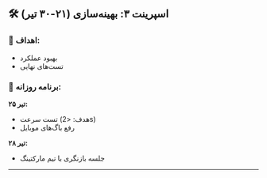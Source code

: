 ## 🛠 اسپرینت ۳: بهینه‌سازی (۲۱-۳۰ تیر)  
### 🎯 اهداف:  
- بهبود عملکرد  
- تست‌های نهایی  

### 📅 برنامه روزانه:  
**۲۵ تیر:**  
- تست سرعت (هدف: <2s)  
- رفع باگ‌های موبایل  

**۲۸ تیر:**  
- جلسه بازنگری با تیم مارکتینگ  

---